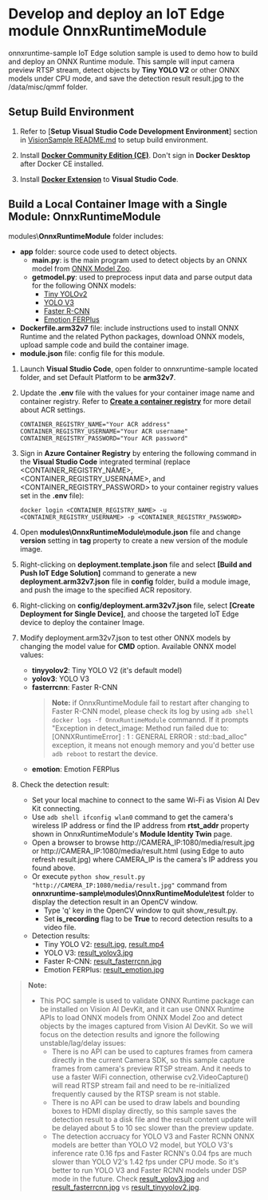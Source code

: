 # Develop and deploy an IoT Edge module OnnxRuntimeModule

onnxruntime-sample IoT Edge solution sample is used to demo how to build and deploy an ONNX Runtime module.  This sample will input camera preview RTSP stream, detect objects by **Tiny YOLO V2** or other ONNX models under CPU mode, and save the detection result result.jpg to the /data/misc/qmmf folder.

## Setup Build Environment

1. Refer to [**Setup Visual Studio Code Development Environment**] section in [VisionSample README.md](../VisionSample/README.md) to setup build environment.

1. Install [**Docker Community Edition (CE)**](https://docs.docker.com/install/#supported-platforms).  Don't sign in **Docker Desktop** after Docker CE installed.

1. Install [**Docker Extension**](https://marketplace.visualstudio.com/items?itemName=PeterJausovec.vscode-docker) to **Visual Studio Code**.

## Build a Local Container Image with a Single Module: OnnxRuntimeModule

modules\\**OnnxRuntimeModule** folder includes:
   * **app** folder: source code used to detect objects.
       * **main.py**: is the main program used to detect objects by an ONNX model from [ONNX Model Zoo](https://github.com/onnx/models).
       * **getmodel.py**: used to preprocess input data and parse output data for the following ONNX models:
           * [Tiny YOLOv2](https://github.com/onnx/models/tree/master/vision/object_detection_segmentation/tiny_yolov2)
           * [YOLO V3](https://github.com/onnx/models/tree/master/vision/object_detection_segmentation/yolov3)
           * [Faster R-CNN](https://github.com/onnx/models/tree/master/vision/object_detection_segmentation/faster-rcnn)
           * [Emotion FERPlus](https://github.com/onnx/models/tree/master/vision/body_analysis/emotion_ferplus) 
   * **Dockerfile.arm32v7** file: include instructions used to install ONNX Runtime and the related Python packages, download ONNX models, upload sample code and build the container image.
   * **module.json** file: config file for this module.

1. Launch **Visual Studio Code**, open folder to onnxruntime-sample located folder, and set Default Platform to be **arm32v7**.

2. Update the **.env** file with the values for your container image name and container registry.  Refer to [**Create a container registry**](https://docs.microsoft.com/en-us/azure/iot-edge/tutorial-python-module#create-a-container-registry) for more detail about ACR settings.
     ```<language>
     CONTAINER_REGISTRY_NAME="Your ACR address"
     CONTAINER_REGISTRY_USERNAME="Your ACR username"
     CONTAINER_REGISTRY_PASSWORD="Your ACR password"
     ```

3. Sign in **Azure Container Registry** by entering the following command in the **Visual Studio Code** integrated terminal (replace <CONTAINER_REGISTRY_NAME>, <CONTAINER_REGISTRY_USERNAME>, and <CONTAINER_REGISTRY_PASSWORD> to your container registry values set in the **.env** file):
    ```<language>
    docker login <CONTAINER_REGISTRY_NAME> -u <CONTAINER_REGISTRY_USERNAME> -p <CONTAINER_REGISTRY_PASSWORD> 
    ```

4. Open **modules\OnnxRuntimeModule\module.json** file and change **version** setting in **tag** property to create a new version of the module image.

5. Right-clicking on **deployment.template.json** file and select **[Build and Push IoT Edge Solution]** command to generate a new **deployment.arm32v7.json** file in **config** folder, build a module image, and push the image to the specified ACR repository.

6. Right-clicking on **config/deployment.arm32v7.json** file, select **[Create Deployment for Single Device]**, and choose the targeted IoT Edge device to deploy the container Image.

7. Modify deployment.arm32v7.json to test other ONNX models by changing the model value for **CMD** option.  Available ONNX model values:
    * **tinyyolov2**: Tiny YOLO V2 (it's default model)
    * **yolov3**: YOLO V3
    * **fasterrcnn**: Faster R-CNN
        > **Note:** if OnnxRuntimeModule fail to restart after changing to Faster R-CNN model, please check its log by using `adb shell docker logs -f OnnxRuntimeModule` commannd.  If it prompts "Exception in detect_image: Method run failed due to: [ONNXRuntimeError] : 1 : GENERAL ERROR : std::bad_alloc" exception, it means not enough memory and you'd better use `adb reboot` to restart the device.
    * **emotion**: Emotion FERPlus

8. Check the detection result:
    * Set your local machine to connect to the same Wi-Fi as Vision AI Dev Kit connecting.
    * Use `adb shell ifconfig wlan0` command to get the camera's wireless IP address or find the IP address from **rtst_addr** property shown in OnnxRuntimeModule's **Module Identity Twin** page.
    * Open a browser to browse http://CAMERA_IP:1080/media/result.jpg or http://CAMERA_IP:1080/media/result.html (using Edge to auto refresh result.jpg) where CAMERA_IP is the camera's IP address you found above.
    * Or execute `python show_result.py "http://CAMERA_IP:1080/media/result.jpg"` command from **onnxruntime-sample\modules\OnnxRuntimeModule\test** folder to display the detection result in an OpenCV window.
        * Type 'q' key in the OpenCV window to quit show_result.py.
        * Set **is_recording** flag to be **True** to record detection results to a video file.
    * Detection results:
        * Tiny YOLO V2: [result.jpg](./modules/OnnxRuntimeModule/test/result.jpg), [result.mp4](./modules/OnnxRuntimeModule/test/result.mp4)
        * YOLO V3: [result_yolov3.jpg](./modules/OnnxRuntimeModule/test/result_yolov3.jpg)
        * Faster R-CNN: [result_fasterrcnn.jpg](./modules/OnnxRuntimeModule/test/result_fasterrcnn.jpg) 
        * Emotion FERPlus: [result_emotion.jpg](./modules/OnnxRuntimeModule/test/result_emotion.jpg)

> **Note:**
> * This POC sample is used to validate ONNX Runtime package can be installed on Vision AI DevKit, and it can use ONNX Runtime APIs to load ONNX models from ONNX Model Zoo and detect objects by the images captured from Vision AI DevKit.  So we will focus on the detection results and ignore the following unstable/lag/delay issues:
>     * There is no API can be used to captures frames from camera directly in the current Camera SDK, so this sample capture frames from camera's preview RTSP stream.  And it needs to use a faster WiFi connection, otherwise cv2.VideoCapture() will read RTSP stream fail and need to be re-initialized frequently caused by the RTSP sream is not stable.
>     * There is no API can be used to draw labels and bounding boxes to HDMI display directly, so this sample saves the detection result to a disk file and the result content update will be delayed about 5 to 10 sec slower than the preview  update.
>     * The detection accruacy for YOLO V3 and Faster RCNN ONNX models are better than YOLO V2 model, but YOLO V3's inference rate 0.16 fps and Faster RCNN's 0.04 fps are much slower than YOLO V2's 1.42 fps under CPU mode.  So it's better to run YOLO V3 and Faster RCNN models under DSP mode in the future. Check [result_yolov3.jpg](./modules/OnnxRuntimeModule/test/result_yolov3.jpg) and [result_fasterrcnn.jpg](./modules/OnnxRuntimeModule/test/result_fasterrcnn.jpg) vs [result_tinyyolov2.jpg](./modules/OnnxRuntimeModule/test/result_tinyyolov2.jpg).

